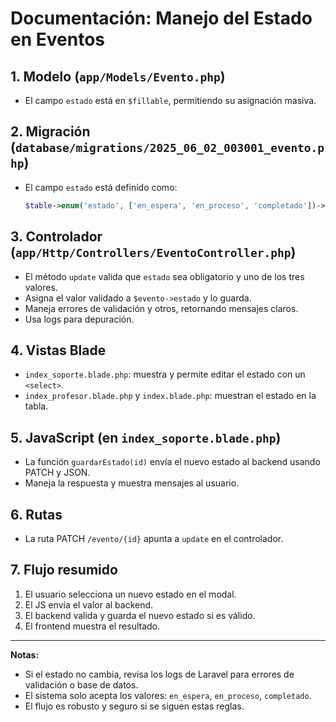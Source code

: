 # Documentación: Manejo del Estado en Eventos

## 1. Modelo (`app/Models/Evento.php`)
- El campo `estado` está en `$fillable`, permitiendo su asignación masiva.

## 2. Migración (`database/migrations/2025_06_02_003001_evento.php`)
- El campo `estado` está definido como:
  ```php
  $table->enum('estado', ['en_espera', 'en_proceso', 'completado'])->default('en_espera')->after('prioridad');
  ```

## 3. Controlador (`app/Http/Controllers/EventoController.php`)
- El método `update` valida que `estado` sea obligatorio y uno de los tres valores.
- Asigna el valor validado a `$evento->estado` y lo guarda.
- Maneja errores de validación y otros, retornando mensajes claros.
- Usa logs para depuración.

## 4. Vistas Blade
- `index_soporte.blade.php`: muestra y permite editar el estado con un `<select>`.
- `index_profesor.blade.php` y `index.blade.php`: muestran el estado en la tabla.

## 5. JavaScript (en `index_soporte.blade.php`)
- La función `guardarEstado(id)` envía el nuevo estado al backend usando PATCH y JSON.
- Maneja la respuesta y muestra mensajes al usuario.

## 6. Rutas
- La ruta PATCH `/evento/{id}` apunta a `update` en el controlador.

## 7. Flujo resumido
1. El usuario selecciona un nuevo estado en el modal.
2. El JS envía el valor al backend.
3. El backend valida y guarda el nuevo estado si es válido.
4. El frontend muestra el resultado.

---

**Notas:**
- Si el estado no cambia, revisa los logs de Laravel para errores de validación o base de datos.
- El sistema solo acepta los valores: `en_espera`, `en_proceso`, `completado`.
- El flujo es robusto y seguro si se siguen estas reglas.

